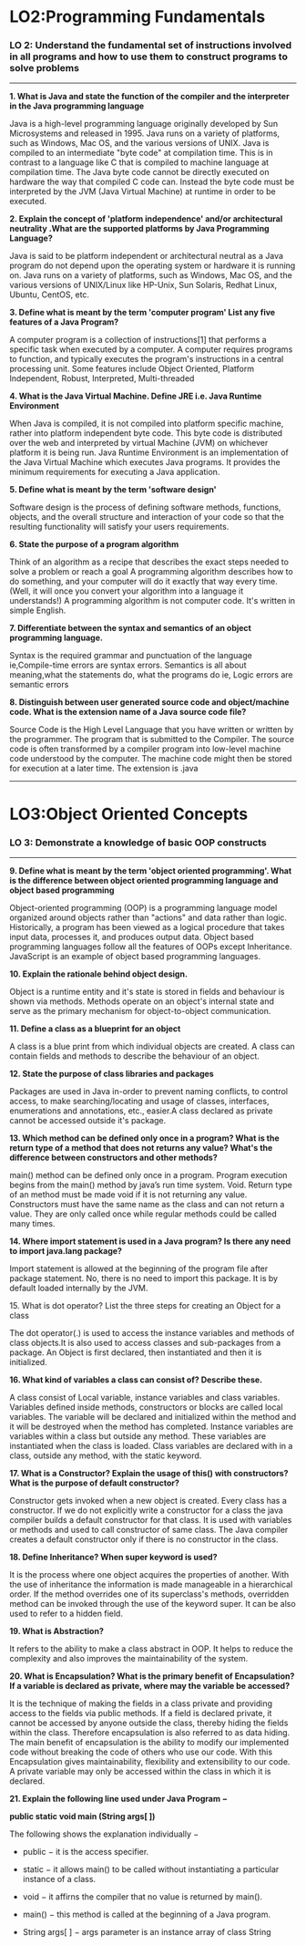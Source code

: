<html>
<h1>LO2:Programming Fundamentals</h1>
<h3><b>LO 2: Understand the fundamental set of instructions involved in all programs and how to use them to construct programs to solve problems</b>
</h3><hr/> 
<section class="toggle">
<b>1. What is Java and state the function of the compiler and the interpreter in the Java programming language </b>
<div class="toggle-content">
<p>Java is a high-level programming language originally developed by Sun Microsystems and released in 1995. Java runs on a variety of platforms, such as Windows, Mac OS, and the various versions of UNIX.
Java is compiled to an intermediate "byte code" at compilation time. This is in contrast to a language like C that is compiled to machine language at compilation time. The Java byte code cannot be directly executed on hardware the way that compiled C code can. 
Instead the byte code must be interpreted by the JVM (Java Virtual Machine) at runtime in order to be executed. </p>
</div>
</section>
<section class="toggle">
<b>2. Explain the concept of 'platform independence' and/or architectural neutrality .What are the supported platforms by Java Programming Language?</b>
<div class="toggle-content">
<p>Java  is said to be platform independent or architectural neutral as a Java program do not depend
 upon the operating system or hardware it is running on.
Java runs on a variety of platforms, such as Windows, Mac OS, and the various versions of UNIX/Linux like HP-Unix, Sun Solaris, Redhat Linux, Ubuntu, CentOS, etc.</p>
</div>
</section>
<section class="toggle">
<b> 3. Define what is meant by the term 'computer program'  List any five features of a Java Program?</b>
<div class="toggle-content">
<p>A computer program is a collection of instructions[1] that performs a specific task when executed by a computer. A computer requires programs to function,
 and typically executes the program's instructions in a central processing unit.
Some features include Object Oriented, Platform Independent, Robust, Interpreted, Multi-threaded</p>
</div>
</section>

<section class="toggle">
<b>4. What is the  Java Virtual Machine. Define JRE i.e. Java Runtime Environment </b>
<div class="toggle-content">
<p>When Java is compiled, it is not compiled into platform specific machine, rather into platform independent byte code. This byte code is distributed over the web and interpreted by virtual Machine (JVM) on whichever platform it is being run.
Java Runtime Environment is an implementation of the Java Virtual Machine which executes Java programs. It provides the minimum requirements for executing a Java application.</p> 
</div>
</section>
<section class="toggle">
<b>5. Define what is meant by the term 'software design' </b>
<div class="toggle-content">
<p>Software design is the process of defining software methods, functions, objects, and the overall structure and interaction of your code so that the resulting
 functionality will satisfy your users requirements.</p>
</div>
</section>
<section class="toggle">
<b>6. State the purpose of a program algorithm </b>
<div class="toggle-content">
<p>Think of an algorithm as a recipe that describes the exact steps needed to solve a problem or reach a goal
A programming algorithm describes how to do something, and your computer will do it exactly that way every time. (Well, it will once you convert your algorithm into a language it understands!)
A programming algorithm is not computer code. It's written in simple English.
</p>
</div>
</section>
<section class="toggle">
<b>7. Differentiate between the syntax and semantics of an object programming language. </b>
<div class="toggle-content">
<p> Syntax is the required grammar and punctuation of the language ie,Compile-time errors are syntax errors.
   Semantics is all about meaning,what the statements do, what the programs do ie,
   Logic errors are semantic errors
</p>
</div>
</section>

<section class="toggle">
<b>8. Distinguish between user generated source code and object/machine code. What is the extension name of a Java source code file?</b>
<div class="toggle-content">
<p>Source Code is the High Level Language that you have written or written by the programmer. 
The program that is submitted to the Compiler.  The source code is often transformed by a 
compiler program into low-level machine code understood by the computer.
 The machine code might then be stored for execution at a later time. The extension is .java</p> 
</div>
</section>
<hr/> 

<h1>LO3:Object Oriented Concepts</h1>
<h3><b>LO 3: Demonstrate a knowledge of basic OOP constructs</b> </h3>
<hr/>
<section class="toggle">
<b>9. Define what is meant by the term 'object oriented programming'. What is the difference between object oriented programming language and object based programming</b>
<div class="toggle-content">
<p>Object-oriented programming (OOP) is a programming language model organized around objects rather than "actions" and data rather than logic. Historically, a program has been viewed as a logical procedure that takes input data, 
processes it, and produces output data.
Object based programming languages follow all the features of OOPs except Inheritance. JavaScript is an example of object based programming languages.
</p> 
</div>
</section>
<section class="toggle">
<b>10. Explain the rationale behind object design.</b>
<div class="toggle-content">
<p>Object is a runtime entity and it's  state is stored in fields and behaviour is shown via methods. Methods operate on an object's internal state and serve as the primary mechanism for object-to-object communication.</p> 
</div>
</section>

<section class="toggle">
<b>11. Define a class as a blueprint for an object </b>
<div class="toggle-content">
<p>A class is a blue print from which individual objects are created. A class can contain fields and methods to describe the behaviour of an object.</p>
</div>
</section>
<section class="toggle">
<b>12. State the purpose of class libraries and packages </b>
<div class="toggle-content">
<p>Packages are used in Java in-order to prevent naming conflicts, to control access, to make searching/locating and usage of classes, 
interfaces, enumerations and annotations, etc., easier.A class declared as private cannot be accessed outside it's package.
</p>
</div>
</section>

<section class="toggle">
<b>13. Which method can be defined only once in a program? What is the return type of a method that does not returns any value?
What's the difference between constructors and other methods?</b>
<div class="toggle-content">
<p> main() method can be defined only once in a program. Program execution begins from the main() method by java’s run time system.
Void. Return type of an method must be made void if it is not returning any value.
Constructors must have the same name as the class and can not return a value. They are only called once while regular methods could be called many times.</p> 
</div>
</section>
<section class="toggle">
<b>14. Where import statement is used in a Java program? Is there any need to import java.lang package?</b>
<div class="toggle-content">
<p>Import statement is allowed at the beginning of the program file after package statement.
No, there is no need to import this package. It is by default loaded internally by the JVM.</p> 
</div>
</section>

<section class="toggle">
<bl>15. What is dot operator? List the three steps for creating an Object for a class</b>
<div class="toggle-content">
<p>The dot operator(.) is used to access the instance variables and methods of class objects.It is also used to access classes and sub-packages from a package.
An Object is first declared, then instantiated and then it is initialized.</p> 
</div>
</section>

<section class="toggle">
<b>16. What kind of variables a class can consist of? Describe these.</b>
<div class="toggle-content">
<p>A class consist of Local variable, instance variables and class variables.
Variables defined inside methods, constructors or blocks are called local variables. The variable will be declared and initialized within the method and it will be destroyed when the method has completed.
Instance variables are variables within a class but outside any method. These variables are instantiated when the class is loaded.
Class  variables are declared with in a class, outside any method, with the static keyword.</p> 
</div>
</section>

<section class="toggle">
<b>17. What is a  Constructor? Explain the usage of this() with constructors? 
What is the purpose of default constructor?</b>
<div class="toggle-content">
<p>Constructor gets invoked when a new object is created. Every class has a constructor. If we do not explicitly write a constructor for a class the java compiler builds a default constructor for that class.
It is used with variables or methods and used to call constructor of same class.
The Java compiler creates a default constructor only if there is no constructor in the class.
</p>
</div>
</section>

<section class="toggle">
<b>18. Define Inheritance? When super keyword is used?</b>
<div class="toggle-content">
<p>It is the process where one object acquires the properties of another. With the use of inheritance the information is made manageable in a hierarchical order.
If the method overrides one of its superclass's methods, overridden method can be invoked through the use of the keyword super. It can be also used to refer to a hidden field.</p>
</div>
</section>

<section class="toggle">
<b>19. What is Abstraction?</b>
<div class="toggle-content">
<p>It refers to the ability to make a class abstract in OOP. It helps to reduce the complexity and also improves the maintainability of the system.</p>
</div>
</section>

<section class="toggle">
<b>20. What is Encapsulation? What is the primary benefit of Encapsulation?
 If a variable is declared as private, where may the variable be accessed?</b>
<div class="toggle-content">
<p>It is the technique of making the fields in a class private and providing access to the fields via public methods. If a field is declared private, it cannot be accessed by anyone outside the class, thereby hiding the fields within the class. Therefore encapsulation is also referred to as data hiding.
The main benefit of encapsulation is the ability to modify our implemented code without breaking the code of others who use our code. With this Encapsulation gives maintainability, flexibility and extensibility to our code.
A private variable may only be accessed within the class in which it is declared.</p>
</div>
</section>

<section class="toggle">
<b>21. Explain the following line used under Java Program &minus;
<p>public static void main (String args[ ])</p></b>
<div class="toggle-content">
<p>The following shows the explanation individually &minus;</p>
<ul class="list">
<li><p>public &minus; it is the access specifier.</p></li>
<li><p>static &minus; it allows main() to be called without instantiating a particular instance of a class.</p></li>
<li><p>void &minus; it affirns the compiler that no value is returned by main().</p></li>
<li><p>main() &minus; this method is called at the beginning of a Java program.</p></li>
<li><p>String args[ ] &minus; args parameter is an instance array of class String</p></li>
</ul>
</div>
</section>

		


</html>
